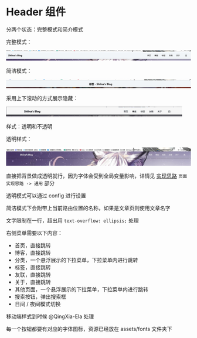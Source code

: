 # Header 组件

分两个状态：完整模式和简介模式

完整模式：

![](Img/1.jpg)

简洁模式：

![](Img/2.jpg)

采用上下滚动的方式展示隐藏：

![](Img/3.gif)

样式：透明和不透明

透明样式：

![](Img/4.jpg)

直接把背景做成透明就行，因为字体会受到全局变量影响，详情见 [实现思路](../实现思路.md) `页面实现思路 -> 通用` 部分

透明模式可以通过 config 进行设置

简洁模式下会附带上当前路由位置的名称，如果是文章页则使用文章名字

文字限制在一行，超出用 `text-overflow: ellipsis;` 处理

右侧菜单需要以下内容：

- 首页，直接跳转
- 博客，直接跳转
- 分类，一个悬浮展示的下拉菜单，下拉菜单内进行跳转
- 标签，直接跳转
- 友联，直接跳转
- 关于，直接跳转
- 其他页面，一个悬浮展示的下拉菜单，下拉菜单内进行跳转
- 搜索按钮，弹出搜索框
- 日间 / 夜间模式切换

移动端样式到时候 @QingXia-Ela 处理

每一个按钮都要有对应的字体图标，资源已经放在 assets/fonts 文件夹下
